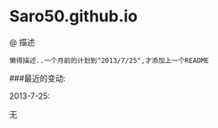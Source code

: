 Saro50.github.io
=============
         

@ 描述

	懒得描述..一个月前的计划到"2013/7/25",才添加上一个README


###最近的变动:

2013-7-25: 
  
  无


